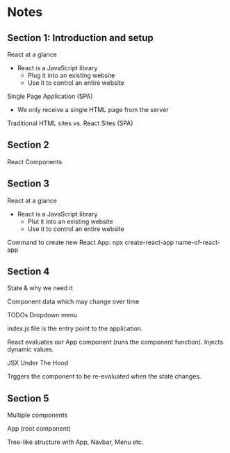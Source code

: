 # Notes

## Section 1: Introduction and setup

React at a glance
- React is a JavaScript library
  - Plug it into an existing website
  - Use it to control an entire website


Single Page Application (SPA)
- We only receive a single HTML page from the server

Traditional HTML sites vs. React Sites (SPA)


## Section 2

React Components

## Section 3

React at a glance
- React is a JavaScript library
  - Plut it into an existing website
  - Use it to control an entire website

Command to create new React App:
npx create-react-app name-of-react-app


## Section 4
State & why we need it

Component data which may change over time

TODOs
Dropdown menu

index.js file is the entry point to the application.

React evaluates our App component (runs the component function). Injects dynamic values.

JSX Under The Hood

Trggers the component to be re-evaluated when the state changes.


## Section 5

Multiple components

App (root component)

Tree-like structure with App, Navbar, Menu etc. 